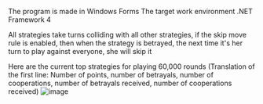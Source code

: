 The program is made in Windows Forms
The target work environment .NET Framework 4

All strategies take turns colliding with all other strategies, if the skip move rule is enabled, then when the strategy is betrayed, the next time it's her turn to play against everyone, she will skip it

Here are the current top strategies for playing 60,000 rounds
(Translation of the first line: Number of points, number of betrayals, number of cooperations, number of betrayals received, number of cooperations received)
![image](https://github.com/Lerdn2050/FFA_DilemmaGame/assets/63452059/bedc2843-5981-4ff4-9521-b22b3bed9898)
